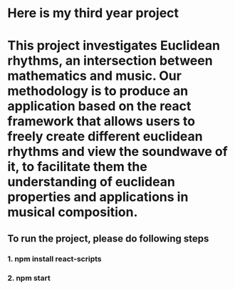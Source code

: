 # Here is my third year project
# This project investigates Euclidean rhythms, an intersection between mathematics and music. Our methodology is to produce an application based on the react framework that allows users to freely create different euclidean rhythms and view the soundwave of it, to facilitate them the understanding of euclidean properties and applications in musical composition.

## To run the project, please do following steps
### 1. npm install react-scripts
### 2. npm start
